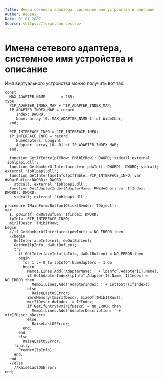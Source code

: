 ```yaml
---
Title: Имена сетевого адаптера, системное имя устройства и описание
Author: Rouse\_
Date: 01.01.2007
Source: <https://forum.sources.ru>
---
```



Имена сетевого адаптера, системное имя устройства и описание
============================================================

Имя виртуального устройства можно получить вот так:


    const
      MAX_ADAPTER_NAME       = 255;
    type
      PIP_ADAPTER_INDEX_MAP = ^IP_ADAPTER_INDEX_MAP;
      IP_ADAPTER_INDEX_MAP = record
         Index: DWORD;
         Name: array [0..MAX_ADAPTER_NAME-1] of WideChar;
      end;
     
      PIP_INTERFACE_INFO = ^IP_INTERFACE_INFO;
      IP_INTERFACE_INFO = record
         NumAdapters: Longint;
         Adapter: array [0..0] of IP_ADAPTER_INDEX_MAP;
      end;
     
      function GetIfEntry(pIfRow: PMibIfRow): DWORD; stdcall external 'iphlpapi.dll';
      function GetNumberOfInterfaces(var pdwIntf: DWORD): DWORD; stdcall; external 'iphlpapi.dll';
      function GetInterfaceInfo(pIfTable: PIP_INTERFACE_INFO; var dwOutBufLen:DWORD): DWORD;
        stdcall; external 'iphlpapi.dll';
      function GetAdapterIndex(AdapterName: PWideChar; var IfIndex: DWORD): DWORD;
        stdcall; external 'iphlpapi.dll';
     
    procedure TMainForm.Button1Click(Sender: TObject);
    var
      I, pdwIntf, dwOutBufLen, IfIndex: DWORD;
      lpInfo: PIP_INTERFACE_INFO;
      mirIfDescr: TMibIfRow;
    begin
      //if GetNumberOfInterfaces(pdwIntf) = NO_ERROR then
      //begin
        GetInterfaceInfo(nil, dwOutBufLen);
        GetMem(lpInfo, dwOutBufLen);
        try
          if GetInterfaceInfo(lpInfo, dwOutBufLen) = NO_ERROR then
          begin
            for I := 0 to lpInfo^.NumAdapters - 1 do
            begin
              Memo1.Lines.Add('AdapterName: ' + lpInfo^.Adapter[I].Name);
              if GetAdapterIndex(lpInfo^.Adapter[I].Name, IfIndex) = NO_ERROR then
                Memo1.Lines.Add('AdapterIndex: ' + IntToStr(IfIndex))
              else
                RaiseLastOSError;
              ZeroMemory(@mirIfDescr, SizeOf(TMibIfRow));
              mirIfDescr.dwIndex := IfIndex;
              if GetIfEntry(@mirIfDescr) = NO_ERROR then
                Memo1.Lines.Add('AdapterDescription: ' + mirIfDescr.bDescr)
              else
                RaiseLastOSError;
            end;
          end
          else
            RaiseLastOSError;
        finally
          FreeMem(lpInfo);
        end;
      end
      //else
        //RaiseLastOSError;
    end;

